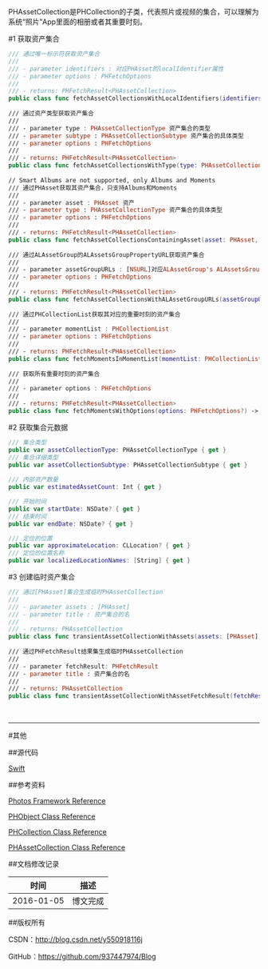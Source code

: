 PHAssetCollection是PHCollection的子类，代表照片或视频的集合，可以理解为系统“照片”App里面的相册或者其重要时刻。

#1 获取资产集合

```swift
/// 通过唯一标示符获取资产集合
///
/// - parameter identifiers : 对应PHAsset的localIdentifier属性
/// - parameter options : PHFetchOptions
///
/// - returns: PHFetchResult<PHAssetCollection>
public class func fetchAssetCollectionsWithLocalIdentifiers(identifiers: [String], options: PHFetchOptions?) -> PHFetchResult
    
/// 通过资产类型获取资产集合
///
/// - parameter type : PHAssetCollectionType 资产集合的类型
/// - parameter subtype : PHAssetCollectionSubtype 资产集合的具体类型
/// - parameter options : PHFetchOptions
///
/// - returns: PHFetchResult<PHAssetCollection>
public class func fetchAssetCollectionsWithType(type: PHAssetCollectionType, subtype: PHAssetCollectionSubtype, options: PHFetchOptions?) -> PHFetchResult
    
// Smart Albums are not supported, only Albums and Moments
/// 通过PHAsset获取其资产集合，只支持Albums和Moments
///
/// - parameter asset : PHAsset 资产
/// - parameter type : PHAssetCollectionType 资产集合的具体类型
/// - parameter options : PHFetchOptions
///
/// - returns: PHFetchResult<PHAssetCollection>
public class func fetchAssetCollectionsContainingAsset(asset: PHAsset, withType type: PHAssetCollectionType, options: PHFetchOptions?) -> PHFetchResult
    
/// 通过ALAssetGroup的ALAssetsGroupPropertyURL获取资产集合
///
/// - parameter assetGroupURLs : [NSURL]对应ALAssetGroup's ALAssetsGroupPropertyURL
/// - parameter options : PHFetchOptions
///
/// - returns: PHFetchResult<PHAssetCollection>
public class func fetchAssetCollectionsWithALAssetGroupURLs(assetGroupURLs: [NSURL], options: PHFetchOptions?) -> PHFetchResult
    
/// 通过PHCollectionList获取其对应的重要时刻的资产集合
///
/// - parameter momentList : PHCollectionList
/// - parameter options : PHFetchOptions
///
/// - returns: PHFetchResult<PHAssetCollection>
public class func fetchMomentsInMomentList(momentList: PHCollectionList, options: PHFetchOptions?) -> PHFetchResult
    
/// 获取所有重要时刻的资产集合
///
/// - parameter options : PHFetchOptions
///
/// - returns: PHFetchResult<PHAssetCollection>
public class func fetchMomentsWithOptions(options: PHFetchOptions?) -> PHFetchResult
```

#2 获取集合元数据

```swift
/// 集合类型
public var assetCollectionType: PHAssetCollectionType { get }
/// 集合详细类型
public var assetCollectionSubtype: PHAssetCollectionSubtype { get }
    
/// 内部资产数量
public var estimatedAssetCount: Int { get }

/// 开始时间  
public var startDate: NSDate? { get }
/// 结束时间
public var endDate: NSDate? { get }

/// 定位的位置
public var approximateLocation: CLLocation? { get }
/// 定位的位置名称
public var localizedLocationNames: [String] { get }
```

#3 创建临时资产集合

```swift
/// 通过[PHAsset]集合生成临时PHAssetCollection
///
/// - parameter assets : [PHAsset]
/// - parameter title : 资产集合的名
///
/// - returns: PHAssetCollection
public class func transientAssetCollectionWithAssets(assets: [PHAsset], title: String?) -> PHAssetCollection
    
/// 通过PHFetchResult结果集生成临时PHAssetCollection
///
/// - parameter fetchResult: PHFetchResult
/// - parameter title : 资产集合的名
///
/// - returns: PHAssetCollection
public class func transientAssetCollectionWithAssetFetchResult(fetchResult: PHFetchResult, title: String?) -> PHAssetCollection
```

&#160;

----------

#其他

##源代码

[Swift](https://github.com/937447974/Swift)

##参考资料

[Photos Framework Reference](https://developer.apple.com/library/ios/documentation/Photos/Reference/Photos_Framework/index.html)

[PHObject Class Reference](https://developer.apple.com/library/ios/documentation/Photos/Reference/PHObject_Class/index.html)

[PHCollection Class Reference](https://developer.apple.com/library/ios/documentation/Photos/Reference/PHCollection_Class/index.html)

[PHAssetCollection Class Reference](https://developer.apple.com/library/ios/documentation/Photos/Reference/PHAssetCollection_Class/index.html)

##文档修改记录

| 时间 | 描述 |
| ---- | ---- |
| 2016-01-05 | 博文完成 |

##版权所有

CSDN：http://blog.csdn.net/y550918116j

GitHub：https://github.com/937447974/Blog